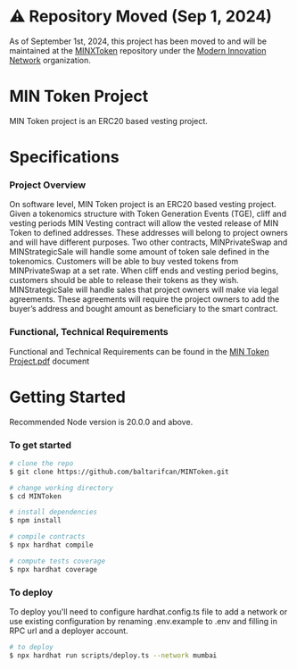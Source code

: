 # ⚠️ Repository Moved (Sep 1, 2024)

As of September 1st, 2024, this project has been moved to and will be maintained at the [MINXToken](https://github.com/ModernInnovationNetwork/MINXToken) repository under the [Modern Innovation Network](https://github.com/ModernInnovationNetwork) organization.

# MIN Token Project

MIN Token project is an ERC20 based vesting project.

# Specifications

### Project Overview

On software level, MIN Token project is an ERC20 based vesting project. Given a tokenomics structure with Token Generation Events (TGE), cliff and vesting periods MIN Vesting contract will allow the vested release of MIN Token to defined addresses. These addresses will belong to project owners and will have different purposes. Two other contracts, MINPrivateSwap and MINStrategicSale will handle some amount of token sale defined in the tokenomics. Customers will be able to buy vested tokens from MINPrivateSwap at a set rate. When cliff ends and vesting period begins, customers should be able to release their tokens as they wish. MINStrategicSale will handle sales that project owners will make via legal agreements. These agreements will require the project owners to add the buyer’s address and bought amount as beneficiary to the smart contract.

### Functional, Technical Requirements

Functional and Technical Requirements can be found in the [MIN Token Project.pdf](./docs/MIN%20Token%20Project.pdf) document

# Getting Started

Recommended Node version is 20.0.0 and above.

### To get started

```bash
# clone the repo
$ git clone https://github.com/baltarifcan/MINToken.git

# change working directory
$ cd MINToken

# install dependencies
$ npm install

# compile contracts
$ npx hardhat compile

# compute tests coverage
$ npx hardhat coverage


```

### To deploy

To deploy you'll need to configure hardhat.config.ts file to add a network or use existing configuration by renaming .env.example to .env and filling in RPC url and a deployer account.

```bash
# to deploy
$ npx hardhat run scripts/deploy.ts --network mumbai

```
